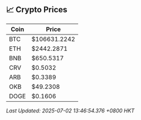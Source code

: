 ## 📈 Crypto Prices

| Coin | Price |
| ---- | ----- |
| BTC | $106631.2242 |
| ETH | $2442.2871 |
| BNB | $650.5317 |
| CRV | $0.5032 |
| ARB | $0.3389 |
| OKB | $49.2308 |
| DOGE | $0.1606 |

_Last Updated: 2025-07-02 13:46:54.376 +0800 HKT_